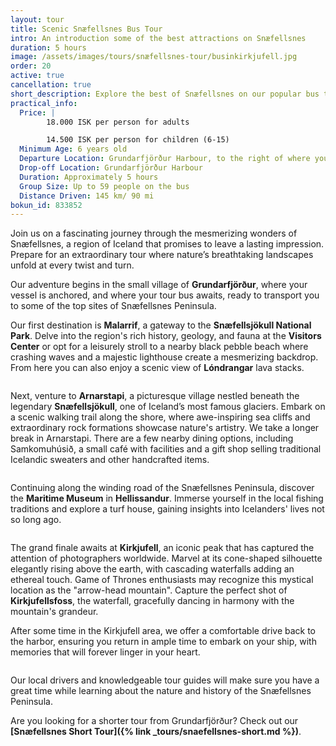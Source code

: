 ```yaml
---
layout: tour
title: Scenic Snæfellsnes Bus Tour
intro: An introduction some of the best attractions on Snæfellsnes
duration: 5 hours
image: /assets/images/tours/snæfellsnes-tour/businkirkjufell.jpg
order: 20
active: true
cancellation: true
short_description: Explore the best of Snæfellsnes on our popular bus tour
practical_info:
  Price: |
        18.000 ISK per person for adults

        14.500 ISK per person for children (6-15)
  Minimum Age: 6 years old
  Departure Location: Grundarfjörður Harbour, to the right of where you disembark from your ship/tender
  Drop-off Location: Grundarfjörður Harbour
  Duration: Approximately 5 hours
  Group Size: Up to 59 people on the bus
  Distance Driven: 145 km/ 90 mi
bokun_id: 833852
---
```


Join us on a fascinating journey through the mesmerizing wonders of Snæfellsnes, a region of Iceland that promises to leave a lasting impression. Prepare for an extraordinary tour where nature’s breathtaking landscapes unfold at every twist and turn. 

Our adventure begins in the small village of **Grundarfjörður**,  where your vessel is anchored, and where your tour bus awaits, ready to transport you to some of  the top sites of Snæfellsnes Peninsula.

Our first destination is **Malarrif**, a gateway to the **Snæfellsjökull National Park**. Delve into the region's rich history, geology, and fauna at the **Visitors Center** or opt for a leisurely stroll to a nearby black pebble beach where crashing waves and a majestic lighthouse create a mesmerizing backdrop. From here you can also enjoy a scenic view of **Lóndrangar** lava stacks. 

<span class="image fit"><img src="/assets/images/tours/snæfellsnes-tour/londrangar.jpg" alt="" /></span>

Next, venture to **Arnarstapi**, a picturesque village nestled beneath the legendary **Snæfellsjökull**, one of Iceland’s most famous glaciers. Embark on a scenic walking trail along the shore, where awe-inspiring sea cliffs and extraordinary rock formations showcase nature's artistry. 
We take a longer break in Arnarstapi. There are a few nearby dining options, including Samkomuhúsið, a small café with facilities and a gift shop selling traditional Icelandic sweaters and other handcrafted items. 

<span class="image fit"><img src="/assets/images/tours/snæfellsnes-tour/arnarstapi.jpg" alt="" /></span>

Continuing along the winding road of the Snæfellsnes Peninsula, discover the **Maritime Museum** in **Hellissandur**. Immerse yourself in the local fishing traditions and explore a turf house, gaining insights into Icelanders' lives not so long ago.

<span class="image fit"><img src="/assets/images/tours/snæfellsnes-tour/maritime-museum.jpg" alt="" /></span>

The grand finale awaits at **Kirkjufell**, an iconic peak that has captured the attention of photographers worldwide. Marvel at its cone-shaped silhouette elegantly rising above the earth, with cascading waterfalls adding an ethereal touch. Game of Thrones enthusiasts may recognize this mystical location as the "arrow-head mountain". Capture the perfect shot of **Kirkjufellsfoss**, the waterfall, gracefully dancing in harmony with the mountain's grandeur.

After some time in the Kirkjufell area, we offer a comfortable drive back to the harbor, ensuring you return in ample time to embark on your ship, with memories that will forever linger in your heart.

<span class="image fit"><img src="/assets/images/tours/snæfellsnes-tour/kirkjufell.jpg" alt="" /></span>

Our local drivers and knowledgeable tour guides will make sure you have a great time while learning about the nature and history of the Snæfellsnes Peninsula. 

Are you looking for a shorter tour from Grundarfjörður? Check out our **[Snæfellsnes Short Tour]({% link _tours/snaefellsnes-short.md %})**. 